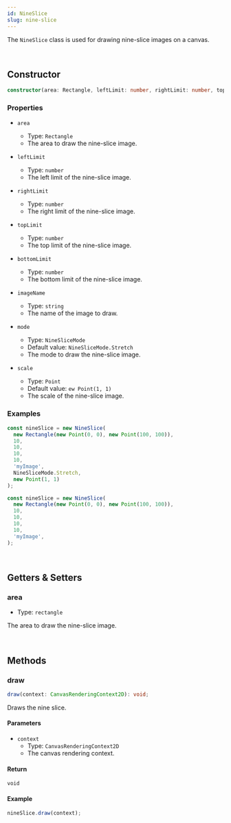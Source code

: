 ```yaml
---
id: NineSlice
slug: nine-slice
---
```


The `NineSlice` class is used for drawing nine-slice images on a canvas.

<br/>

## Constructor

```ts title="prototype"
constructor(area: Rectangle, leftLimit: number, rightLimit: number, topLimit: number, bottomLimit: number, imageName: string, mode: NineSliceMode = NineSliceMode.Stretch, scale: Point = new Point(1, 1))
```

### Properties

- `area`
  - Type: `Rectangle`
  - The area to draw the nine-slice image.

- `leftLimit`
  - Type: `number`
  - The left limit of the nine-slice image.

- `rightLimit`
  - Type: `number`
  - The right limit of the nine-slice image.

- `topLimit`
  - Type: `number`
  - The top limit of the nine-slice image.

- `bottomLimit`
  - Type: `number`
  - The bottom limit of the nine-slice image.

- `imageName`
  - Type: `string`
  - The name of the image to draw.

- `mode`
  - Type: `NineSliceMode`
  - Default value: `NineSliceMode.Stretch`
  - The mode to draw the nine-slice image.

- `scale`
  - Type: `Point`
  - Default value: `ew Point(1, 1)`
  - The scale of the nine-slice image.

### Examples

```ts
const nineSlice = new NineSlice(
  new Rectangle(new Point(0, 0), new Point(100, 100)),
  10,
  10,
  10,
  10,
  'myImage',
  NineSliceMode.Stretch,
  new Point(1, 1)
);
```

```ts
const nineSlice = new NineSlice(
  new Rectangle(new Point(0, 0), new Point(100, 100)),
  10,
  10,
  10,
  10,
  'myImage',
);
```

<br/>

## Getters & Setters

### area

- Type: `rectangle`

The area to draw the nine-slice image.

<br/>

## Methods

### draw

```ts title="prototype"
draw(context: CanvasRenderingContext2D): void;
```

Draws the nine slice.

#### Parameters

- `context`
  - Type: `CanvasRenderingContext2D`
  - The canvas rendering context.

#### Return

`void`

#### Example

```ts
nineSlice.draw(context);
```